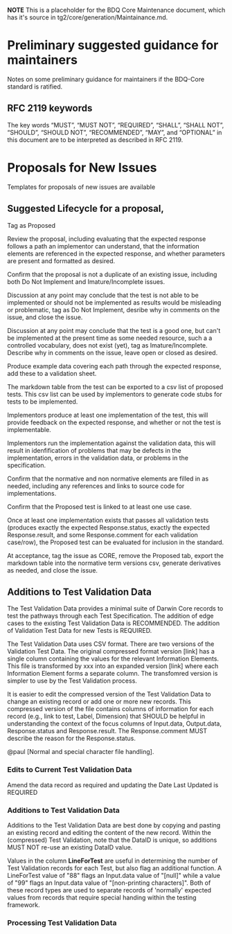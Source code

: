 **NOTE** This is a placeholder for the BDQ Core Maintenance document, which has it's source in tg2/core/generation/Maintainance.md.

# Preliminary suggested guidance for maintainers

Notes on some preliminary guidance for maintainers if the BDQ-Core standard is ratified.

## RFC 2119 keywords
The key words “MUST”, “MUST NOT”, “REQUIRED”, “SHALL”, “SHALL NOT”, “SHOULD”, “SHOULD NOT”, “RECOMMENDED”, “MAY”, and “OPTIONAL” in this document are to be interpreted as described in RFC 2119.

# Proposals for New Issues 

Templates for proposals of new issues are available

## Suggested Lifecycle for a proposal,

Tag as Proposed

Review the proposal, including evaluating that the expected response follows a path an implementor can understand, that the information elements are referenced in the expected response, and whether parameters are present and formatted as desired.

Confirm that the proposal is not a duplicate of an existing issue, including both Do Not Implement and Imature/Incomplete issues.

Discussion at any point may conclude that the test is not able to be implemented or should not be implemented as results would be misleading or problematic, tag as Do Not Implement, desribe why in comments on the issue, and close the issue.

Discussion at any point may conclude that the test is a good one, but can't be implemented at the present time as some needed resource, such a a controlled vocabulary, does not exist (yet), tag as Imature/Incomplete.  Describe why in comments on the issue, leave open or closed as desired.

Produce example data covering each path through the expected response, add these to a validation sheet.

The markdown table from the test can be exported to a csv list of proposed tests.  This csv list can be used by implementors to generate code stubs for tests to be implemented.

Implementors produce at least one implementation of the test, this will provide feedback on the expected response, and whether or not the test is implementable.

Implementors run the implementation against the validation data, this will result in idenfification of problems that may be defects in the implementation, errors in the validation data, or problems in the specification.  

Confirm that the normative and non normative elements are filled in as needed, including any references and links to source code for implementations.

Confirm that the Proposed test is linked to at least one use case.  

Once at least one implementation exists that passes all validation tests (produces exactly the expected Response.status, exactly the expected Response.result, and some Response.comment for each validation case/row), the Proposed test can be evaluated for inclusion in the standard.  

At acceptance, tag the issue as CORE, remove the Proposed tab, export the markdown table into the normative term versions csv, generate derivatives as needed, and close the issue.

## Additions to Test Validation Data

The Test Validation Data provides a minimal suite of Darwin Core records to test the pathways through each Test Specification. The addition of edge cases to the existing Test Validation Data is RECOMMENDED. The addition of Validation Test Data for new Tests is REQUIRED.

The Test Validation Data uses CSV format. There are two versions of the Validation Test Data. The original compressed format version [link] has a single column containing the values for the relevant Information Elements. This file is transformed by xxx into an expanded version [link] where each Information Element forms a separate column. The transfomred version is simpler to use by the Test Validation process.

It is easier to edit the compressed version of the Test Validation Data to change an existing record or add one or more new records. This compressed version of the file contains columns of information for each record (e.g., link to test, Label, Dimension) that SHOULD be helpful in understanding the context of the focus columns of Input.data, Output.data, Response.status and Response.result. The Response.comment MUST describe the reason for the Response.status. 

@paul [Normal and special character file handling].

### Edits to Current Test Validation Data

Amend the data record as required and updating the Date Last Updated is REQUIRED

### Additions to Test Validation Data

Additions to the Test Validation Data are best done by copying and pasting an existing record and editing the content of the new record. Within the (compressed) Test Validation, note that the DataID is unique, so additions MUST NOT re-use an existing DataID value. 

Values in the column **LineForTest** are useful in determining the number of Test Validation records for each Test, but also flag an additional function. A LineForTest value of "88" flags an Input.data value of "[null]" while a value of "99" flags an Input.data value of "[non-printing characters]". Both of these record types are used to separate records of 'normally' expected values from records that require special handing within the testing framework. 

### Processing Test Validation Data
